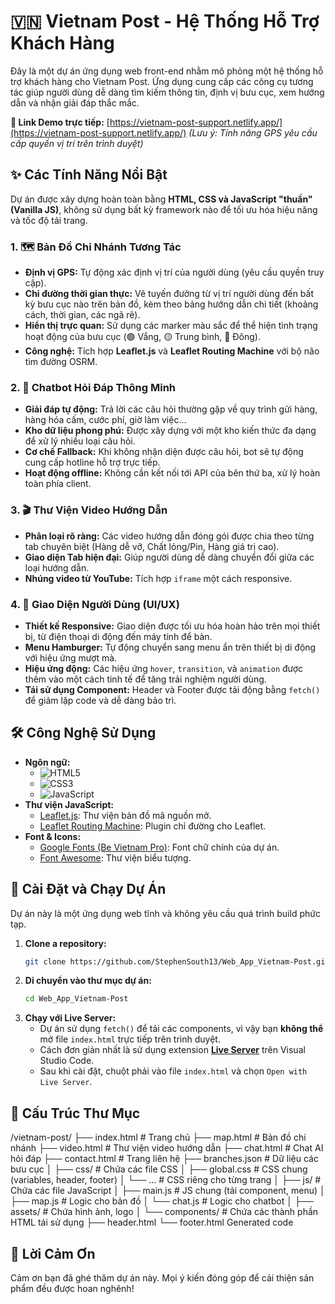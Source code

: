 # 🇻🇳 Vietnam Post - Hệ Thống Hỗ Trợ Khách Hàng

Đây là một dự án ứng dụng web front-end nhằm mô phỏng một hệ thống hỗ trợ khách hàng cho Vietnam Post. Ứng dụng cung cấp các công cụ tương tác giúp người dùng dễ dàng tìm kiếm thông tin, định vị bưu cục, xem hướng dẫn và nhận giải đáp thắc mắc.

**🔗 Link Demo trực tiếp:** [https://vietnam-post-support.netlify.app/](https://vietnam-post-support.netlify.app/) _(Lưu ý: Tính năng GPS yêu cầu cấp quyền vị trí trên trình duyệt)_



## ✨ Các Tính Năng Nổi Bật

Dự án được xây dựng hoàn toàn bằng **HTML, CSS và JavaScript "thuần" (Vanilla JS)**, không sử dụng bất kỳ framework nào để tối ưu hóa hiệu năng và tốc độ tải trang.

### 1. 🗺️ Bản Đồ Chi Nhánh Tương Tác
- **Định vị GPS:** Tự động xác định vị trí của người dùng (yêu cầu quyền truy cập).
- **Chỉ đường thời gian thực:** Vẽ tuyến đường từ vị trí người dùng đến bất kỳ bưu cục nào trên bản đồ, kèm theo bảng hướng dẫn chi tiết (khoảng cách, thời gian, các ngã rẽ).
- **Hiển thị trực quan:** Sử dụng các marker màu sắc để thể hiện tình trạng hoạt động của bưu cục (🟢 Vắng, 🟡 Trung bình, 🔴 Đông).
- **Công nghệ:** Tích hợp **Leaflet.js** và **Leaflet Routing Machine** với bộ não tìm đường OSRM.



### 2. 💬 Chatbot Hỏi Đáp Thông Minh
- **Giải đáp tự động:** Trả lời các câu hỏi thường gặp về quy trình gửi hàng, hàng hóa cấm, cước phí, giờ làm việc...
- **Kho dữ liệu phong phú:** Được xây dựng với một kho kiến thức đa dạng để xử lý nhiều loại câu hỏi.
- **Cơ chế Fallback:** Khi không nhận diện được câu hỏi, bot sẽ tự động cung cấp hotline hỗ trợ trực tiếp.
- **Hoạt động offline:** Không cần kết nối tới API của bên thứ ba, xử lý hoàn toàn phía client.



### 3. 🎬 Thư Viện Video Hướng Dẫn
- **Phân loại rõ ràng:** Các video hướng dẫn đóng gói được chia theo từng tab chuyên biệt (Hàng dễ vỡ, Chất lỏng/Pin, Hàng giá trị cao).
- **Giao diện Tab hiện đại:** Giúp người dùng dễ dàng chuyển đổi giữa các loại hướng dẫn.
- **Nhúng video từ YouTube:** Tích hợp `iframe` một cách responsive.



### 4. 🎨 Giao Diện Người Dùng (UI/UX)
- **Thiết kế Responsive:** Giao diện được tối ưu hóa hoàn hảo trên mọi thiết bị, từ điện thoại di động đến máy tính để bàn.
- **Menu Hamburger:** Tự động chuyển sang menu ẩn trên thiết bị di động với hiệu ứng mượt mà.
- **Hiệu ứng động:** Các hiệu ứng `hover`, `transition`, và `animation` được thêm vào một cách tinh tế để tăng trải nghiệm người dùng.
- **Tái sử dụng Component:** Header và Footer được tải động bằng `fetch()` để giảm lặp code và dễ dàng bảo trì.

## 🛠️ Công Nghệ Sử Dụng

-   **Ngôn ngữ:**
    -   ![HTML5](https://img.shields.io/badge/html5-%23E34F26.svg?style=for-the-badge&logo=html5&logoColor=white)
    -   ![CSS3](https://img.shields.io/badge/css3-%231572B6.svg?style=for-the-badge&logo=css3&logoColor=white)
    -   ![JavaScript](https://img.shields.io/badge/javascript-%23323330.svg?style=for-the-badge&logo=javascript&logoColor=%23F7DF1E)
-   **Thư viện JavaScript:**
    -   [Leaflet.js](https://leafletjs.com/): Thư viện bản đồ mã nguồn mở.
    -   [Leaflet Routing Machine](https://www.liedman.net/leaflet-routing-machine/): Plugin chỉ đường cho Leaflet.
-   **Font & Icons:**
    -   [Google Fonts (Be Vietnam Pro)](https://fonts.google.com/specimen/Be+Vietnam+Pro): Font chữ chính của dự án.
    -   [Font Awesome](https://fontawesome.com/): Thư viện biểu tượng.

## 🚀 Cài Đặt và Chạy Dự Án

Dự án này là một ứng dụng web tĩnh và không yêu cầu quá trình build phức tạp.

1.  **Clone a repository:**
    ```bash
    git clone https://github.com/StephenSouth13/Web_App_Vietnam-Post.git
    ```
2.  **Di chuyển vào thư mục dự án:**
    ```bash
    cd Web_App_Vietnam-Post
    ```
3.  **Chạy với Live Server:**
    -   Dự án sử dụng `fetch()` để tải các components, vì vậy bạn **không thể** mở file `index.html` trực tiếp trên trình duyệt.
    -   Cách đơn giản nhất là sử dụng extension **[Live Server](https://marketplace.visualstudio.com/items?itemName=ritwickdey.LiveServer)** trên Visual Studio Code.
    -   Sau khi cài đặt, chuột phải vào file `index.html` và chọn `Open with Live Server`.

## 📁 Cấu Trúc Thư Mục
/vietnam-post/
├── index.html # Trang chủ
├── map.html # Bản đồ chi nhánh
├── video.html # Thư viện video hướng dẫn
├── chat.html # Chat AI hỏi đáp
├── contact.html # Trang liên hệ
├── branches.json # Dữ liệu các bưu cục
│
├── css/ # Chứa các file CSS
│ ├── global.css # CSS chung (variables, header, footer)
│ └── ... # CSS riêng cho từng trang
│
├── js/ # Chứa các file JavaScript
│ ├── main.js # JS chung (tải component, menu)
│ ├── map.js # Logic cho bản đồ
│ └── chat.js # Logic cho chatbot
│
├── assets/ # Chứa hình ảnh, logo
│
└── components/ # Chứa các thành phần HTML tái sử dụng
├── header.html
└── footer.html
Generated code
## 🌟 Lời Cảm Ơn

Cảm ơn bạn đã ghé thăm dự án này. Mọi ý kiến đóng góp để cải thiện sản phẩm đều được hoan nghênh!
